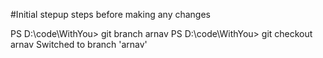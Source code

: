 #Initial stepup steps before making any changes

PS D:\code\WithYou> git branch arnav
PS D:\code\WithYou> git checkout arnav
Switched to branch 'arnav'